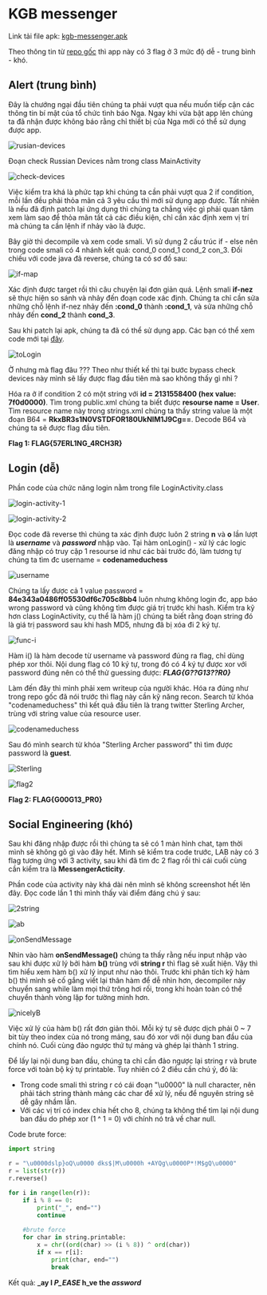 # KGB messenger

Link tải file apk: [kgb-messenger.apk](https://github.com/MinhNhatTran/Android-CTF/blob/master/KGB%20messenger/kgb-messenger.apk)

Theo thông tin từ [repo gốc](https://github.com/tlamb96/kgb_messenger) thì app này có 3 flag ở 3 mức độ dễ - trung bình - khó.

## Alert (trung bình)

Đây là chướng ngại đầu tiên chúng ta phải vượt qua nếu muốn tiếp cận các thông tin bí mật của tổ chức tình báo Nga. Ngay khi vừa bật app lên chúng ta đã nhận được không báo rằng chỉ thiết bị của Nga mới có thể sử dụng được app.

![rusian-devices](https://github.com/MinhNhatTran/Android-CTF/blob/master/KGB%20messenger/image/kgb10.PNG)

Đoạn check Russian Devices nằm trong class MainActivity

![check-devices](https://github.com/MinhNhatTran/Android-CTF/blob/master/KGB%20messenger/image/kgb11.PNG)

Việc kiểm tra khá là phức tạp khi chúng ta cần phải vượt qua 2 if condition, mỗi lần đều phải thỏa mãn cả 3 yêu cầu thì mới sử dụng app được. Tất nhiên là nếu đã định patch lại ứng dụng thì chúng ta chẳng việc gì phải quan tâm xem làm sao để thỏa mãn tất cả các điều kiện, chỉ cần xác định xem vị trí mà chúng ta cần lệnh if nhảy vào là được.

Bây giờ thì decompile và xem code smali. Vì sử dụng 2 cấu trúc if - else nên trong code smali có 4 nhánh kết quả: cond_0 cond_1 cond_2 con_3. Đối chiếu với code java đã reverse, chúng ta có sơ đồ sau:

![if-map](https://github.com/MinhNhatTran/Android-CTF/blob/master/KGB%20messenger/image/kgb12.PNG)

Xác định được target rồi thì câu chuyện lại đơn giản quá. Lệnh smali **if-nez** sẽ thực hiện so sánh và nhảy đến đoạn code xác định. Chúng ta chỉ cần sửa những chỗ lệnh if-nez nhảy đến **:cond_0** thành **:cond_1**, và sửa những chỗ nhảy đến **cond_2** thành **cond_3**.

Sau khi patch lại apk, chúng ta đã có thể sử dụng app. Các bạn có thể xem code mới tại [đây](https://github.com/MinhNhatTran/Android-CTF/blob/master/KGB%20messenger/code/MainActivity.smali).

![toLogin](https://github.com/MinhNhatTran/Android-CTF/blob/master/KGB%20messenger/image/kgb13.PNG)

Ờ nhưng mà flag đâu ??? Theo như thiết kế thì tại bước bypass check devices này mình sẽ lấy được flag đầu tiên mà sao không thấy gì nhỉ ?

Hóa ra ở if condition 2 có một string với **id = 2131558400 (hex value: 7f0d0000)**. Tìm trong public.xml chúng ta biết được **resourse name = User**. Tìm resource name này trong strings.xml chúng ta thấy string value là một đoạn B64 = **RkxBR3s1N0VSTDFOR180UkNIM1J9Cg==**. Decode B64 và chúng ta sẽ được flag đầu tiên.

**Flag 1: FLAG{57ERL1NG_4RCH3R}**

## Login (dễ)

Phần code của chức năng login nằm trong file LoginActivity.class

![login-activity-1](https://github.com/MinhNhatTran/Android-CTF/blob/master/KGB%20messenger/image/kgb20.PNG)

![login-activity-2](https://github.com/MinhNhatTran/Android-CTF/blob/master/KGB%20messenger/image/kgb21.PNG)

Đọc code đã reverse thì chúng ta xác định được luôn 2 string **n** và **o** lần lượt là ***username*** và ***password*** nhập vào. Tại hàm onLogin() - xử lý các logic đăng nhập có truy cập 1 resourse id như các bài trước đó, làm tương tự chúng ta tìm đc username = **codenameduchess**

![username](https://github.com/MinhNhatTran/Android-CTF/blob/master/KGB%20messenger/image/kgb22.PNG)

Chúng ta lấy được cả 1 value password = **84e343a0486ff05530df6c705c8bb4** luôn nhưng không login đc, app báo wrong password và cũng không tìm được giá trị trước khi hash. Kiểm tra kỹ hơn class LoginActivity, cụ thể là hàm j() chúng ta biết rằng đoạn string đó là giá trị password sau khi hash MD5, nhưng đã bị xóa đi 2 ký tự.

![func-i](https://github.com/MinhNhatTran/Android-CTF/blob/master/KGB%20messenger/image/kgb23.PNG)

Hàm i() là hàm decode từ username và password đúng ra flag, chỉ dùng phép xor thôi. Nội dung flag có 10 ký tự, trong đó có 4 ký tự được xor với password đúng nên có thể thử guessing được: ***FLAG{G??G13??R0}***

Làm đến đây thì mình phải xem writeup của người khác. Hóa ra đúng như trong repo gốc đã nói trước thì flag này cần kỹ năng recon. Search từ khóa "codenameduchess" thì kết quả đầu tiên là trang twitter Sterling Archer, trùng với string value của resource user.

![codenameduchess](https://github.com/MinhNhatTran/Android-CTF/blob/master/KGB%20messenger/image/kgb24.PNG)

Sau đó mình search từ khóa "Sterling Archer password" thì tìm được password là **guest**.

![Sterling](https://github.com/MinhNhatTran/Android-CTF/blob/master/KGB%20messenger/image/kgb25.PNG)

![flag2](https://github.com/MinhNhatTran/Android-CTF/blob/master/KGB%20messenger/image/kgb26.PNG)

**Flag 2: FLAG{G00G13_PR0}**

## Social Engineering (khó)

Sau khi đăng nhập được rồi thì chúng ta sẽ có 1 màn hình chat, tạm thời mình sẽ không gõ gì vào đây hết. Mình sẽ kiểm tra code trước, LAB này có 3 flag tương ứng với 3 activity, sau khi đã tìm đc 2 flag rồi thì cái cuối cùng cần kiểm tra là **MessengerActicity**.

Phần code của activity này khá dài nên mình sẽ không screenshot hết lên đây. Đọc code lần 1 thì mình thấy vài điểm đáng chú ý sau:

![2string](https://github.com/MinhNhatTran/Android-CTF/blob/master/KGB%20messenger/image/kgb31.PNG)

![ab](https://github.com/MinhNhatTran/Android-CTF/blob/master/KGB%20messenger/image/kgb32.PNG)

![onSendMessage](https://github.com/MinhNhatTran/Android-CTF/blob/master/KGB%20messenger/image/kgb33.PNG)

Nhìn vào hàm **onSendMessage()** chúng ta thấy rằng nếu input nhập vào sau khi được xử lý bởi hàm **b()** trùng với **string r** thì flag sẽ xuất hiện. Vậy thì tìm hiểu xem hàm b() xử lý input như nào thôi. Trước khi phân tích kỹ hàm b() thì mình sẽ cố gắng viết lại thân hàm để dễ nhìn hơn, decompiler này chuyển sang while làm mọi thứ trông hơi rối, trong khi hoàn toàn có thể chuyển thành vòng lặp for tường minh hơn.

![nicelyB](https://github.com/MinhNhatTran/Android-CTF/blob/master/KGB%20messenger/image/kgb34.PNG)

Việc xử lý của hàm b() rất đơn giản thôi. Mỗi ký tự sẽ được dịch phải 0 ~ 7 bit tùy theo index của nó trong mảng, sau đó xor với nội dung ban đầu của chính nó. Cuối cùng đảo ngược thứ tự mảng và ghép lại thành 1 string.

Để lấy lại nội dung ban đầu, chúng ta chỉ cần đảo ngược lại string r và brute force với toàn bộ ký tự printable. Tuy nhiên có 2 điều cần chú ý, đó là:
- Trong code smali thì string r có cái đoạn "\u0000" là null character, nên phải tách string thành mảng các char để xử lý, nếu để nguyên string sẽ dễ gây nhầm lẫn.
- Với các vị trí có index chia hết cho 8, chúng ta không thể tìm lại nội dung ban đầu do phép xor (1 ^ 1 = 0) với chính nó trả về char null.

Code brute force:
```python
import string

r = "\u0000dslp}oQ\u0000 dks$|M\u0000h +AYQg\u0000P*!M$gQ\u0000"
r = list(str(r))
r.reverse()

for i in range(len(r)):
	if i % 8 == 0:
		print("_", end="")
		continue
	
	#brute force
	for char in string.printable:
		x = chr((ord(char) >> (i % 8)) ^ ord(char))
		if x == r[i]:
			print(char, end="")
			break
```

Kết quả: **_ay I *P_EASE* h_ve the _assword_**

